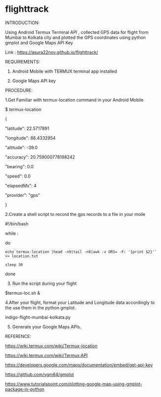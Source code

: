 # flighttrack
INTRODUCTION:

Using Android Termux Terminal API , collected GPS data for flight from Mumbai to Kolkata city and plotted the GPS coordinates using python gmplot and Google Maps API Key

Link : https://asura22nov.github.io/flighttrack/

REQUIREMENTS:

1. Android Mobile with TERMUX terminal app installed

2. Google Maps API key

PROCEDURE:

1.Get Familiar with termux-location command in your Android Mobile

$ termux-location

{

  "latitude": 22.5717891
  
  "longitude": 88.4332954
  
  "altitude": -39.0
  
  "accuracy": 20.759000778198242
  
  "bearing": 0.0
  
  "speed": 0.0
  
  "elapsedMs": 4
  
  "provider": "gps"
    
}

2.Create a shell script to record the gps records to a file in your moile

#!/bin/bash

while :

do

	echo`termux-location |head -n9|tail -n8|awk -v ORS= -F: '{print $2}'` >> location.txt
	
	sleep 30
	
done


3. Run the script during your flight 

$termux-loc.sh &

4.After your flight, format your Latitude and Longitude data accordingly to the use them in the python gmplot.

indigo-flight-mumbai-kolkata.py

5. Generate your Google Maps APIs.


REFERENCE:

https://wiki.termux.com/wiki/Termux-location

https://wiki.termux.com/wiki/Termux:API

https://developers.google.com/maps/documentation/embed/get-api-key

https://github.com/vgm64/gmplot

https://www.tutorialspoint.com/plotting-google-map-using-gmplot-package-in-python


